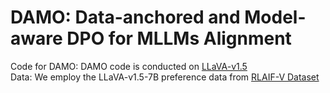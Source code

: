 # DAMO: Data-anchored and Model-aware DPO for MLLMs Alignment
Code for DAMO: DAMO code is conducted on [LLaVA-v1.5](https://github.com/haotian-liu/LLaVA) <br>
Data: We employ the LLaVA-v1.5-7B preference data from [RLAIF-V Dataset](https://huggingface.co/datasets/openbmb/RLAIF-V-Dataset)
